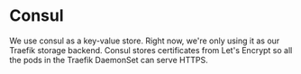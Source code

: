 # Consul

We use consul as a key-value store. Right now, we're only using it as our Traefik storage backend. Consul stores certificates from Let's Encrypt so all the pods in the Traefik DaemonSet can serve HTTPS.

